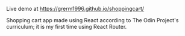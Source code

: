Live demo at https://grerm1996.github.io/shoppingcart/

Shopping cart app made using React according to The Odin Project's curriculum; it is my first time using React Router.